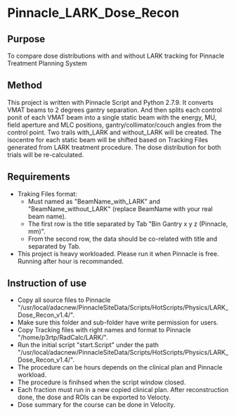 # Pinnacle_LARK_Dose_Recon

## Purpose
To compare dose distributions with and without LARK tracking for Pinnacle Treatment Planning System

## Method
This project is written with Pinnacle Script and Python 2.7.9. It converts VMAT beams to 2 degrees gantry separation. And then splits each control ponit of each VMAT beam into a single static beam with the energy, MU, field aperture and MLC positions, gantry/collimator/couch angles from the control point. Two trails with_LARK and without_LARK will be created. The isocentre for each static beam will be shifted based on Tracking Files generated from LARK treatment procedure. The dose distribution for both trials will be re-calculated.

## Requirements
* Traking Files format:
	* Must named as "BeamName_with_LARK" and "BeamName_without_LARK" (replace BeamName with your real beam name).
	* The first row is the title separated by Tab "Bin	Gantry	x	y	z (Pinnacle, mm)".
	* From the second row, the data should be co-related with title and separated by Tab.
* This project is heavy workloaded. Please run it when Pinnacle is free. Running after hour is recommanded.

## Instruction of use
* Copy all source files to Pinnacle "/usr/local/adacnew/PinnacleSiteData/Scripts/HotScripts/Physics/LARK_Dose_Recon_v1.4/".
* Make sure this folder and sub-folder have write permission for users.
* Copy Tracking files with right names and format to Pinnacle "/home/p3rtp/RadCalc/LARK/".
* Run the initial script "start.Script" under the path "/usr/local/adacnew/PinnacleSiteData/Scripts/HotScripts/Physics/LARK_Dose_Recon_v1.4/".
* The procedure can be hours depends on the clinical plan and Pinnacle workload. 
* The procedure is finihsed when the script window closed.
* Each fraction must run in a new copied clinical plan. After reconstruction done, the dose and ROIs can be exported to Velocty.
* Dose summary for the course can be done in Velocity.
